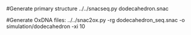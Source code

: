 #Generate primary structure
../../snacseq.py dodecahedron.snac

#Generate OxDNA files:
../../snac2ox.py -rg dodecahedron_seq.snac -o simulation/dodecahedron -xi 10
